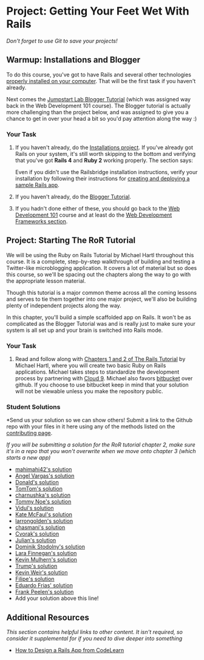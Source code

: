 # Project: Getting Your Feet Wet With Rails
<!-- *Estimated Time: 3-4 hrs* -->

*Don't forget to use Git to save your projects!*

## Warmup: Installations and Blogger

To do this course, you've got to have Rails and several other technologies [properly installed on your computer](/web-development-101/installations).  That will be the first task if you haven't already.

Next comes the [Jumpstart Lab Blogger Tutorial](http://tutorials.jumpstartlab.com/projects/blogger.html) (which was assigned way back in the Web Development 101 course).  The Blogger tutorial is actually more challenging than the project below, and was assigned to give you a chance to get in over your head a bit so you'd pay attention along the way :)

### Your Task

1. If you haven't already, do the [Installations project](http://www.theodinproject.com/web-development-101/installations).  If you've already got Rails on your system, it's still worth skipping to the bottom and verifying that you've got **Rails 4** and **Ruby 2** working properly.  The section says:

    Even if you didn't use the Railsbridge installation instructions, verify your installation by following their instructions for [creating and deploying a sample Rails app](http://docs.railsbridge.org/intro-to-rails/deploying_to_heroku).

2. If you haven't already, do the [Blogger Tutorial](http://tutorials.jumpstartlab.com/projects/blogger.html).
3. If you hadn't done either of these, you should go back to the [Web Development 101](/web-development-101) course and at least do the [Web Development Frameworks section](/web-development-101/#section-web-development-frameworks).

## Project: Starting The RoR Tutorial

We will be using the Ruby on Rails Tutorial by Michael Hartl throughout this course.  It is a complete, step-by-step walkthrough of building and testing a Twitter-like microblogging application.  It covers a lot of material but so does this course, so we'll be spacing out the chapters along the way to go with the appropriate lesson material.

Though this tutorial is a major common theme across all the coming lessons and serves to tie them together into one major project, we'll also be building plenty of independent projects along the way.

In this chapter, you'll build a simple scaffolded app on Rails.  It won't be as complicated as the Blogger Tutorial was and is really just to make sure your system is all set up and your brain is switched into Rails mode.

### Your Task

1. Read and follow along with [Chapters 1 and 2 of The Rails Tutorial](https://www.railstutorial.org/book/beginning#cha-beginning) by Michael Hartl, where you will create two basic Ruby on Rails applications. Michael takes steps to standardize the development process by partnering with [Cloud 9](https://c9.io). Michael also favors [bitbucket](https://bitbucket.org/) over github. If you choose to use bitbucket keep in mind that your solution will not be viewable unless you make the repository public.

### Student Solutions

*Send us your solution so we can show others! Submit a link to the Github repo with your files in it here using any of the methods listed on the [contributing page](http://github.com/TheOdinProject/curriculum/blob/master/contributing.md).

*If you will be submitting a solution for the RoR tutorial chapter 2, make sure it's in a repo that you won't overwrite when we move onto chapter 3 (which starts a new app)*

* [mahimahi42's solution](https://github.com/mahimahi42/firstrailsproject)
* [Angel Vargas's solution](https://github.com/arioth/demo_app)
* [Donald's solution](https://github.com/donaldali/demo_app)
* [TomTom's solution](https://github.com/tim5046/projectOdin/tree/master/Rails/IntroductionToRails/demo_app)
* [charnushka's solution](https://bitbucket.org/charleszardo/demo_app)
* [Tommy Noe's solution](https://github.com/thomasjnoe/demo_rails_app)
* [Vidul's solution](https://github.com/viparthasarathy/toy-app)
* [Kate McFaul's solution](https://github.com/craftykate/odin-project/tree/master/Chapter_04-Advanced_Rails/sample_rails_app)
* [larrongolden's solution](https://github.com/larrongolden/toy-app)
* [chasmani's solution](https://github.com/chasmani/toy_app)
* [Cvorak's solution](https://github.com/cvorak/Rails_toy_app)
* [Julian's solution](https://github.com/JulsFelic/toy_app)
* [Dominik Stodolny's solution](https://github.com/dstodolny/toy_app)
* [Lara Finnegan's solution](https://github.com/lcf0285/toy_app)
* [Kevin Mulhern's solution](https://github.com/KevinMulhern/toy_app)
* [Trump's solution](https://github.com/trump812/toy_app)
* [Kevin Weir's solution](https://github.com/IDCrisis2/the_odin_project/tree/master/Starting%20the%20RoR%20Tutorial/toy_app)
* [Filipe's solution](https://github.com/panceri/demo-app)
* [Eduardo Frias' solution](https://github.com/feek1g/theodinproject/tree/master/RubyOnRails/toy_app)
* [Frank Peelen's solution](https://github.com/FrankPeelen/rails_tutorial_chapter_2)
* Add your solution above this line!


## Additional Resources

*This section contains helpful links to other content. It isn't required, so consider it supplemental for if you need to dive deeper into something*

* [How to Design a Rails App from CodeLearn](http://www.codelearn.org/ruby-on-rails-tutorial/design-rails-app)
